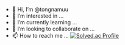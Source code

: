 - 👋 Hi, I’m @tongnamuu
- 👀 I’m interested in ...
- 🌱 I’m currently learning ...
- 💞️ I’m looking to collaborate on ...
- 📫 How to reach me ...
[![Solved.ac Profile](http://mazassumnida.wtf/api/v2/generate_badge?boj=tongnamuu)](https://solved.ac/tongnamuu/)


